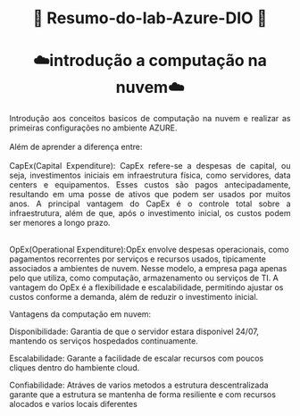 <h1 align="center">
 📖 Resumo-do-lab-Azure-DIO 📖
</h1>

<h1 align="center">
 ☁️introdução a computação na nuvem☁️
</h1>

<p align="justify">Introdução aos conceitos basicos de computação na nuvem e realizar as primeiras configurações no ambiente AZURE. 
 <br><br>Além de aprender a diferença entre:
  <br><br> CapEx(Capital Expenditure): CapEx refere-se a despesas de capital, ou seja, investimentos iniciais em infraestrutura física, como servidores, data centers e equipamentos. Esses custos são pagos antecipadamente, resultando em uma posse de ativos que podem ser usados por muitos anos. A principal vantagem do CapEx é o controle total sobre a infraestrutura, além de que, após o investimento inicial, os custos podem ser menores a longo prazo.

<br> OpEx(Operational Expenditure):OpEx envolve despesas operacionais, como pagamentos recorrentes por serviços e recursos usados, tipicamente associados a ambientes de nuvem. Nesse modelo, a empresa paga apenas pelo que utiliza, como computação, armazenamento ou serviços de TI. A vantagem do OpEx é a flexibilidade e escalabilidade, permitindo ajustar os custos conforme a demanda, além de reduzir o investimento inicial. </p>

Vantagens da computação em nuvem:

Disponibilidade: Garantia de que o servidor estara disponivel 24/07, mantendo os serviços hospedados continuamente.

Escalabilidade: Garante a facilidade de escalar recursos com poucos cliques dentro do hambiente cloud.

Confiabilidade: Atráves de varios metodos a estrutura descentralizada garante que a estrutura se mantenha de forma resiliente e com recursos alocados e varios locais diferentes


